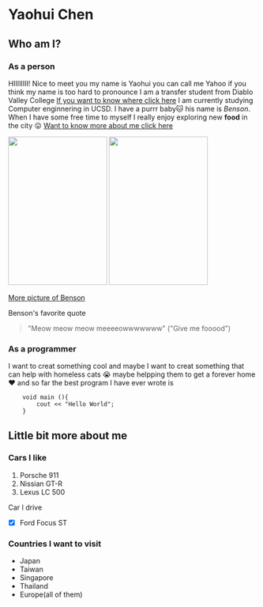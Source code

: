 # Yaohui Chen
## Who am I?
### As a person
HIIIIIIII! Nice to meet you my name is Yaohui you can call me Yahoo if you think my name is too hard to pronounce I am a transfer student from Diablo Valley College [If you want to know where click here](https://goo.gl/maps/jyLzjg4CzM1ibfoTA) I am currently studying Computer enginnering in UCSD. I have a purrr baby:cat: his name is *Benson*. When I have some free time to myself I really enjoy exploring new **food** in the city :stuck_out_tongue:
[Want to know more about me click here](#little-bit-more-about-me)

<img src="https://imgur.com/Jy4Tmib.jpeg" width ="200" height="300">
<img src="https://imgur.com/irCVVUY.jpeg"width ="200" height="300"> 

[More picture of Benson](IMG_1334.jpg)

Benson's favorite quote 
> "Meow meow meow meeeeowwwwwww" ("Give me fooood")

### As a programmer
I want to creat something cool and maybe I want to creat something that can help with homeless cats :sob: maybe helpping them to get a forever home :heart: and so far the best program I have ever wrote is
```
    void main (){
        cout << "Hello World";   
    }
```
## Little bit more about me
### Cars I like
1. Porsche 911
2. Nissian GT-R
3. Lexus LC 500

Car I drive
- [x] Ford Focus ST 
### Countries I want to visit
* Japan
* Taiwan
* Singapore
* Thailand
* Europe(all of them)